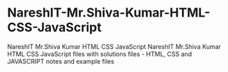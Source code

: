 # NareshIT-Mr.Shiva-Kumar-HTML-CSS-JavaScript
NareshIT Mr.Shiva Kumar HTML CSS JavaScript
NareshIT Mr.Shiva Kumar HTML CSS JavaScript files with solutions files - HTML, CSS and JAVASCRIPT notes and example files
